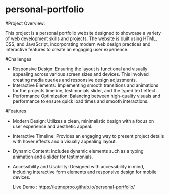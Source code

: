 # personal-portfolio

#Project Overview:

This project is a personal portfolio website designed to showcase a variety of web development skills and projects. The website is built using HTML, CSS, and JavaScript, incorporating modern web design practices and interactive features to create an engaging user experience.

#Challenges
- Responsive Design: Ensuring the layout is functional and visually appealing across various screen sizes and devices. This involved creating media queries and responsive design adjustments.
- Interactive Elements: Implementing smooth transitions and animations for the projects timeline, testimonials slider, and the typed text effect.
- Performance Optimization: Balancing between high-quality visuals and performance to ensure quick load times and smooth interactions.

#Features
- Modern Design: Utilizes a clean, minimalistic design with a focus on user experience and aesthetic appeal.
- Interactive Timeline: Provides an engaging way to present project details with hover effects and a visually appealing layout.
- Dynamic Content: Includes dynamic elements such as a typing animation and a slider for testimonials.
- Accessibility and Usability: Designed with accessibility in mind, including interactive form elements and responsive design for mobile devices.


  Live Demo :  https://letmeproo.github.io/personal-portfolio/
